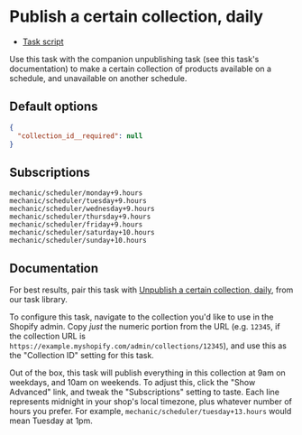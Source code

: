 # Publish a certain collection, daily

* [Task script](./script.liquid)

Use this task with the companion unpublishing task (see this task's documentation) to make a certain collection of products available on a schedule, and unavailable on another schedule.

## Default options

```json
{
  "collection_id__required": null
}
```

## Subscriptions

```liquid
mechanic/scheduler/monday+9.hours
mechanic/scheduler/tuesday+9.hours
mechanic/scheduler/wednesday+9.hours
mechanic/scheduler/thursday+9.hours
mechanic/scheduler/friday+9.hours
mechanic/scheduler/saturday+10.hours
mechanic/scheduler/sunday+10.hours
```

## Documentation

For best results, pair this task with [Unpublish a certain collection, daily](https://usemechanic.com/task/unpublish-a-certain-collection-daily), from our task library.

To configure this task, navigate to the collection you'd like to use in the Shopify admin. Copy _just_ the numeric portion from the URL (e.g. `12345`, if the collection URL is `https://example.myshopify.com/admin/collections/12345`), and use this as the "Collection ID" setting for this task.

Out of the box, this task will publish everything in this collection at 9am on weekdays, and 10am on weekends. To adjust this, click the "Show Advanced" link, and tweak the "Subscriptions" setting to taste. Each line represents midnight in your shop's local timezone, plus whatever number of hours you prefer. For example, `mechanic/scheduler/tuesday+13.hours` would mean Tuesday at 1pm.
